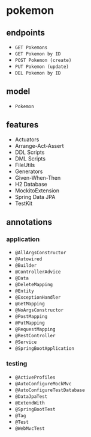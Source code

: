 # pokemon

## endpoints

- `GET Pokemons`
- `GET Pokemon by ID`
- `POST Pokemon (create)`
- `PUT Pokemon (update)`
- `DEL Pokemon by ID`

## model

- `Pokemon`

## features

- Actuators
- Arrange-Act-Assert
- DDL Scripts
- DML Scripts
- FileUtils
- Generators
- Given-When-Then
- H2 Database
- MockitoExtension
- Spring Data JPA
- TestKit

## annotations

### application

- `@AllArgsConstructor`
- `@Autowired`
- `@Builder`
- `@ControllerAdvice`
- `@Data`
- `@DeleteMapping`
- `@Entity`
- `@ExceptionHandler`
- `@GetMapping`
- `@NoArgsConstructor`
- `@PostMapping`
- `@PutMapping`
- `@RequestMapping`
- `@RestController`
- `@Service`
- `@SpringBootApplication`

### testing

- `@ActiveProfiles`
- `@AutoConfigureMockMvc`
- `@AutoConfigureTestDatabase`
- `@DataJpaTest`
- `@ExtendWith`
- `@SpringBootTest`
- `@Tag`
- `@Test`
- `@WebMvcTest`